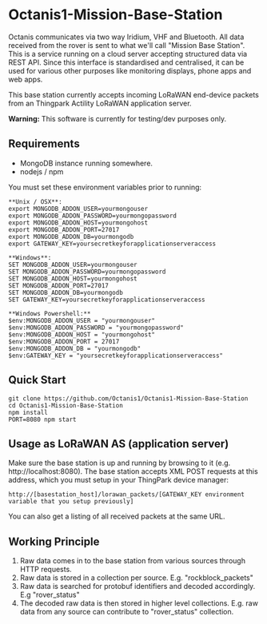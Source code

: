 # Octanis1-Mission-Base-Station
Octanis communicates via two way Iridium, VHF and Bluetooth. All data received from the rover is sent to what we'll call "Mission Base Station". This is a service running on a cloud server accepting structured data via REST API. Since this interface is standardised and centralised, it can be used for various other purposes like monitoring displays, phone apps and web apps.

This base station currently accepts incoming LoRaWAN end-device packets from an Thingpark Actility LoRaWAN application server.

__Warning:__ This software is currently for testing/dev purposes only.


## Requirements
- MongoDB instance running somewhere.
- nodejs / npm

You must set these environment variables prior to running:
```
**Unix / OSX**: 
export MONGODB_ADDON_USER=yourmongouser
export MONGODB_ADDON_PASSWORD=yourmongopassword
export MONGODB_ADDON_HOST=yourmongohost
export MONGODB_ADDON_PORT=27017
export MONGODB_ADDON_DB=yourmongodb
export GATEWAY_KEY=yoursecretkeyforapplicationserveraccess

**Windows**:
SET MONGODB_ADDON_USER=yourmongouser
SET MONGODB_ADDON_PASSWORD=yourmongopassword
SET MONGODB_ADDON_HOST=yourmongohost
SET MONGODB_ADDON_PORT=27017
SET MONGODB_ADDON_DB=yourmongodb
SET GATEWAY_KEY=yoursecretkeyforapplicationserveraccess

**Windows Powershell:**
$env:MONGODB_ADDON_USER = "yourmongouser"
$env:MONGODB_ADDON_PASSWORD = "yourmongopassword"
$env:MONGODB_ADDON_HOST = "yourmongohost"
$env:MONGODB_ADDON_PORT = 27017
$env:MONGODB_ADDON_DB = "yourmongodb"
$env:GATEWAY_KEY = "yoursecretkeyforapplicationserveraccess"

```



## Quick Start
```
git clone https://github.com/Octanis1/Octanis1-Mission-Base-Station
cd Octanis1-Mission-Base-Station
npm install
PORT=8080 npm start  
```

## Usage as LoRaWAN AS (application server)
Make sure the base station is up and running by browsing to it (e.g. http://localhost:8080). The  base station accepts XML POST requests at this address, which you must setup in your ThingPark device manager:
```
http://[basestation_host]/lorawan_packets/[GATEWAY_KEY environment variable that you setup previously]
```
You can also get a listing of all received packets at the same URL.




## Working Principle
1. Raw data comes in to the base station from various sources through HTTP requests.
2. Raw data is stored in a collection per source. E.g. "rockblock_packets"
3. Raw data is searched for protobuf identifiers and decoded accordingly. E.g "rover_status"
4. The decoded raw data is then stored in higher level collections. E.g. raw data from any source can contribute to "rover_status" collection.

